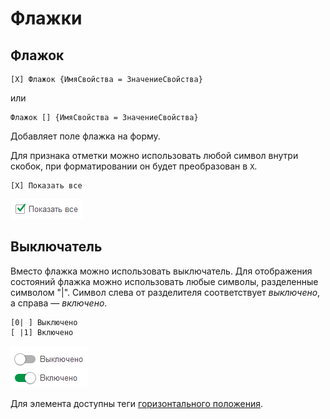 # Флажки

## Флажок

```text
[X] Флажок {ИмяСвойства = ЗначениеСвойства}
```

или</br>

```text
Флажок [] {ИмяСвойства = ЗначениеСвойства}
```

Добавляет поле флажка на форму.

Для признака отметки можно использовать любой символ внутри скобок, при форматировании он будет преобразован в `X`.

```text
[X] Показать все
```

<kbd> ![](./_images/checkbox.png) </kbd>

## Выключатель

Вместо флажка можно использовать выключатель. Для отображения состояний флажка можно использовать любые символы, разделенные символом "|". Символ слева от разделителя соответствует _выключено_, а справа — _включено_.

```text
[0| ] Выключено
[ |1] Включено
```

<kbd> ![](./_images/switch.png) </kbd>

Для элемента доступны теги [горизонтального положения](ГоризонтальноеПоложение.md).
